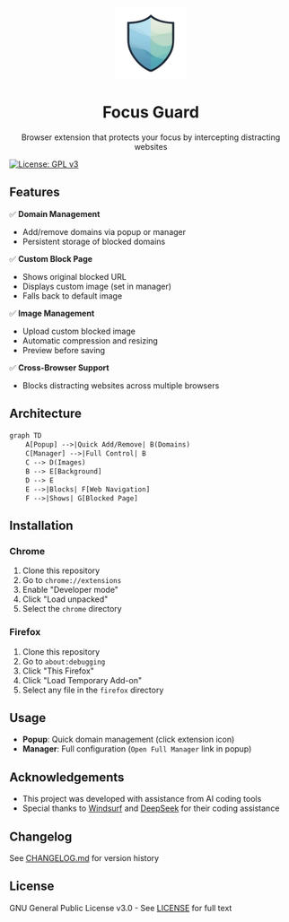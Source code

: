 <div align="center">
  <img src="images/icon128.png" width="128" alt="Focus Guard Logo">
  <h1>Focus Guard</h1>
  <p>Browser extension that protects your focus by intercepting distracting websites</p>
</div>

[![License: GPL v3](https://img.shields.io/badge/License-GPLv3-blue.svg)](https://www.gnu.org/licenses/gpl-3.0)

## Features

✅ **Domain Management**
- Add/remove domains via popup or manager
- Persistent storage of blocked domains

✅ **Custom Block Page**
- Shows original blocked URL
- Displays custom image (set in manager)
- Falls back to default image

✅ **Image Management**
- Upload custom blocked image
- Automatic compression and resizing
- Preview before saving

✅ **Cross-Browser Support**
- Blocks distracting websites across multiple browsers

## Architecture

```mermaid
graph TD
    A[Popup] -->|Quick Add/Remove| B(Domains)
    C[Manager] -->|Full Control| B
    C --> D(Images)
    B --> E[Background]
    D --> E
    E -->|Blocks| F[Web Navigation]
    F -->|Shows| G[Blocked Page]
```

## Installation

### Chrome
1. Clone this repository
2. Go to `chrome://extensions`
3. Enable "Developer mode"
4. Click "Load unpacked"
5. Select the `chrome` directory

### Firefox
1. Clone this repository
2. Go to `about:debugging`
3. Click "This Firefox"
4. Click "Load Temporary Add-on"
5. Select any file in the `firefox` directory

## Usage

- **Popup**: Quick domain management (click extension icon)
- **Manager**: Full configuration (`Open Full Manager` link in popup)

## Acknowledgements
- This project was developed with assistance from AI coding tools
- Special thanks to [Windsurf](https://windsurf.dev) and [DeepSeek](https://deepseek.com) for their coding assistance

## Changelog
See [CHANGELOG.md](CHANGELOG.md) for version history

## License
GNU General Public License v3.0 - See [LICENSE](LICENSE) for full text
